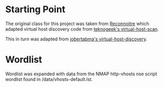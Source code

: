 # Starting Point
The original class for this project was taken from [Reconnoitre](https://github.com/codingo/Reconnoitre) which adapted virtual host discovery code from [teknogeek's virtual-host-scan](https://github.com/teknogeek/virtual-host-discovery-py).

This in turn was adapted from [jobertabma's virtual-host-discovery](https://github.com/jobertabma/virtual-host-discovery).

# Wordlist
Wordlist was expanded with data from the NMAP http-vhosts nse script wordlist found in /data/vhosts-default.lst.

